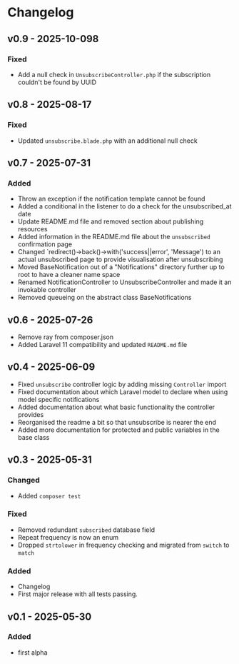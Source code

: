 # Changelog

## v0.9 - 2025-10-098

### Fixed

- Add a null check in `UnsubscribeController.php` if the subscription couldn't be found by UUID

## v0.8 - 2025-08-17

### Fixed

- Updated `unsubscribe.blade.php` with an additional null check

## v0.7 - 2025-07-31

### Added

- Throw an exception if the notification template cannot be found
- Added a conditional in the listener to do a check for the unsubscribed_at date
- Update README.md file and removed section about publishing resources
- Added information in the README.md file about the `unsubscribed` confirmation page
- Changed `redirect()->back()->with('success||error', 'Message') to an actual unsubscribed page to provide visualisation after unsubscribing
- Moved BaseNotification out of a "Notifications" directory further up to root to have a cleaner name space
- Renamed NotificationController to UnsubscribeController and made it an invokable controller
- Removed queueing on the abstract class BaseNotifications

## v0.6 - 2025-07-26

- Remove ray from composer.json
- Added Laravel 11 compatibility and updated `README.md` file

## v0.4 - 2025-06-09

- Fixed `unsubscribe` controller logic by adding missing `Controller` import
- Fixed documentation about which Laravel model to declare when using model specific notifications
- Added documentation about what basic functionality the controller provides
- Reorganised the readme a bit so that unsubscribe is nearer the end
- Added more documentation for protected and public variables in the base class

## v0.3 - 2025-05-31

### Changed
- Added `composer test`
 
### Fixed
- Removed redundant `subscribed` database field
- Repeat frequency is now an enum
- Dropped `strtolower` in frequency checking and migrated from `switch` to `match`

### Added
- Changelog
- First major release with all tests passing.

## v0.1 - 2025-05-30

### Added
- first alpha
